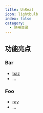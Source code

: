 ```yaml
---
title: UnReal
icon: lightbulb
index: false
category:
  - 使用目录
---
```


## 功能亮点

### Bar

- [baz](bar/baz.md)
- ...

### Foo

- [ray](foo/ray.md)
- ...
